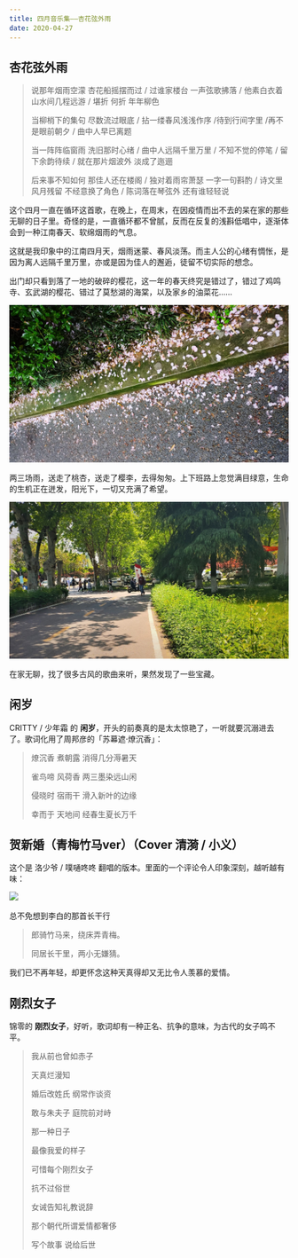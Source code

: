 ```yaml
---
title: 四月音乐集——杏花弦外雨
date: 2020-04-27
---
```


## 杏花弦外雨

>说那年烟雨空濛 杏花船摇摆而过 / 过谁家楼台 一声弦歌拂落 / 他素白衣着 山水间几程远游 / 堪折 何折 年年柳色
> 
>当柳梢下的集句 尽数流过眼底 / 拈一缕春风浅浅作序 /待到行间字里 /再不是眼前朝夕 / 曲中人早已离题
>
>当一阵阵临窗雨 洗旧那时心绪 / 曲中人远隔千里万里 / 不知不觉的停笔 / 留下余韵待续 / 就在那片烟波外 淡成了迤逦
>
>后来事不知如何 那佳人还在楼阁 / 独对着雨帘萧瑟 一字一句斟酌 / 诗文里风月残留 不经意换了角色 / 陈词落在琴弦外 还有谁轻轻说

这个四月一直在循环这首歌，在晚上，在周末，在因疫情而出不去的呆在家的那些无聊的日子里。奇怪的是，一直循环都不曾腻，反而在反复的浅斟低唱中，逐渐体会到一种江南春天、软绵烟雨的气息。

这就是我印象中的江南四月天，烟雨迷蒙、春风淡荡。而主人公的心绪有惆怅，是因为离人远隔千里万里，亦或是因为佳人的邂逅，徒留不切实际的想念。

出门却只看到落了一地的破碎的樱花，这一年的春天终究是错过了，错过了鸡鸣寺、玄武湖的樱花、错过了莫愁湖的海棠，以及家乡的油菜花……

![](/blog/imgs/5f003561c2ee407de69deba8fc27b022.jpg)

两三场雨，送走了桃杏，送走了樱李，去得匆匆。上下班路上忽觉满目绿意，生命的生机正在迸发，阳光下，一切又充满了希望。
 
![](/blog/imgs/4e3caf5219d33243ceae2813a05df1b7.jpg)

在家无聊，找了很多古风的歌曲来听，果然发现了一些宝藏。

## 闲岁

CRITTY / 少年霜 的 **闲岁**，开头的前奏真的是太太惊艳了，一听就要沉溺进去了。歌词化用了周邦彦的「苏幕遮·燎沉香」：

>燎沉香 煮朝露 消得几分溽暑天
>
>雀鸟啼 风荷香 两三墨染远山闲
>
>侵晓时 宿雨干 滑入新叶的边缘
>
>幸而于 天地间 经春生夏长万千

## 贺新婚（青梅竹马ver）（Cover 清漪 / 小义）

这个是 洛少爷 / 噗嗵咚咚 翻唱的版本。里面的一个评论令人印象深刻，越听越有味：

![](/blog/imgs/eb6d1342896de1d8ee488b59c2178392.png)

总不免想到李白的那首长干行

>郎骑竹马来，绕床弄青梅。
>
>同居长干里，两小无嫌猜。

我们已不再年轻，却更怀念这种天真得却又无比令人羡慕的爱情。

## 刚烈女子

锦零的 **刚烈女子**，好听，歌词却有一种正名、抗争的意味，为古代的女子鸣不平。

>我从前也曾如赤子
>
>天真烂漫知
>
>婚后改姓氏 纲常作谈资
>
>敢与朱夫子 庭院前对峙
>
>那一种日子
>
>最像我爱的样子
>
>
>可惜每个刚烈女子
>
>抗不过俗世
>
>女诫告知礼教说辞
>
>那个朝代所谓爱情都奢侈
>
>写个故事 说给后世